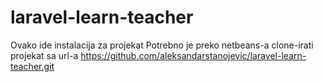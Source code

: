 # laravel-learn-teacher

Ovako ide instalacija za projekat
Potrebno je preko netbeans-a clone-irati projekat sa url-a
https://github.com/aleksandarstanojevic/laravel-learn-teacher.git